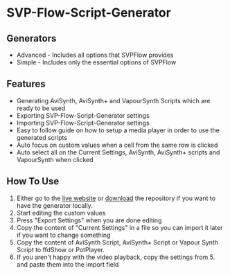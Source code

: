 # SVP-Flow-Script-Generator

## Generators
  - Advanced - Includes all options that SVPFlow provides
  - Simple - Includes only the essential options of SVPFlow
## Features
  - Generating AviSynth, AviSynth+ and VapourSynth Scripts which are ready to be used
  - Exporting SVP-Flow-Script-Generator settings 
  - Importing SVP-Flow-Script-Generator settings
  - Easy to follow guide on how to setup a media player in order to use the generated scripts
  - Auto focus on custom values when a cell from the same row is clicked
  - Auto select all on the Current Settings, AviSynth, AviSynth+ scripts and VapourSynth when clicked
  
## How To Use
1. Either go to the [live website](https://bare7a.github.io/SVP-Flow-Script-Generator/) or [download](https://github.com/Bare7a/SVP-Flow-Script-Generators/archive/master.zip) the repository if you want to have the generator locally.
2. Start editing the custom values
3. Press "Export Settings" when you are done editing
4. Copy the content of "Current Settings" in a file so you can import it later if you want to change something
5. Copy the content of AviSynth Script, AviSynth+ Script or Vapour Synth Script to ffdShow or PotPlayer.
6. If you aren't happy with the video playback, copy the settings from 5. and paste them into the import field
